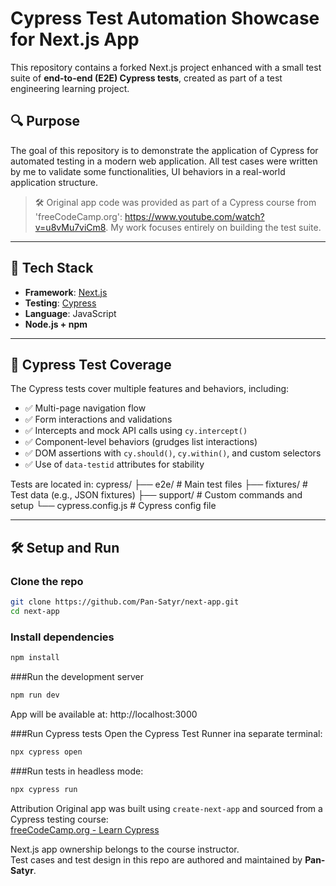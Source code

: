 # Cypress Test Automation Showcase for Next.js App
This repository contains a forked Next.js project enhanced with a small test suite of **end-to-end (E2E) Cypress tests**, created as part of a test engineering learning project.

## 🔍 Purpose
The goal of this repository is to demonstrate the application of Cypress for automated testing in a modern web application. All test cases were written by me to validate some functionalities, UI behaviors in a real-world application structure.

> 🛠️ Original app code was provided as part of a Cypress course from 'freeCodeCamp.org': https://www.youtube.com/watch?v=u8vMu7viCm8. My work focuses entirely on building the test suite.

---

## 🚀 Tech Stack

- **Framework**: [Next.js](https://nextjs.org/)
- **Testing**: [Cypress](https://www.cypress.io/)
- **Language**: JavaScript
- **Node.js + npm**

---

## 🧪 Cypress Test Coverage

The Cypress tests cover multiple features and behaviors, including:

- ✅ Multi-page navigation flow
- ✅ Form interactions and validations
- ✅ Intercepts and mock API calls using `cy.intercept()`
- ✅ Component-level behaviors (grudges list interactions)
- ✅ DOM assertions with `cy.should()`, `cy.within()`, and custom selectors
- ✅ Use of `data-testid` attributes for stability

Tests are located in:
cypress/
├── e2e/ # Main test files
├── fixtures/ # Test data (e.g., JSON fixtures)
├── support/ # Custom commands and setup
└── cypress.config.js # Cypress config file

---

## 🛠️ Setup and Run

### Clone the repo
```bash
git clone https://github.com/Pan-Satyr/next-app.git
cd next-app
```

### Install dependencies
```bash
npm install
```

###Run the development server
```bash
npm run dev
```
App will be available at: http://localhost:3000

###Run Cypress tests
Open the Cypress Test Runner ina separate terminal:
```bash
npx cypress open
```

###Run tests in headless mode:
```bash
npx cypress run
```

Attribution
Original app was built using `create-next-app` and sourced from a Cypress testing course:  
[freeCodeCamp.org - Learn Cypress](https://www.youtube.com/watch?v=u8vMu7viCm8)

Next.js app ownership belongs to the course instructor.  
Test cases and test design in this repo are authored and maintained by **Pan-Satyr**.
